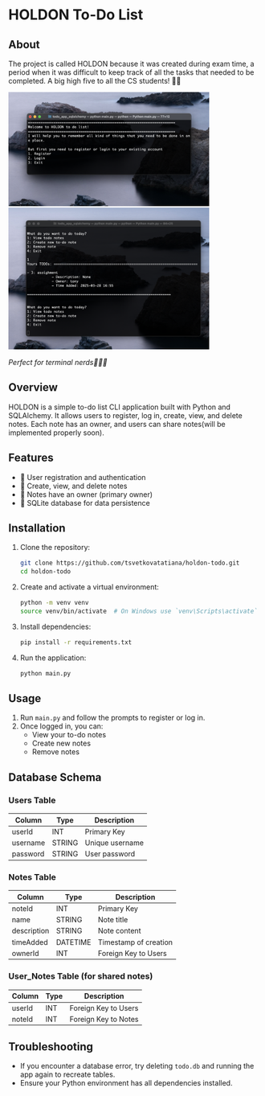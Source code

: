 # HOLDON To-Do List

## About
The project is called HOLDON because it was created during exam time, a period when it was difficult to keep track of all the tasks that needed to be completed. A big high five to all the CS students! 🖐🏻

<img src="images/Screenshot.png" alt="Welcome_page" width="400">   <img src="images/Screenshot_2.png" alt="How_todo_looks" width="400">

*Perfect for terminal nerds🧑🏻‍💻*

## Overview
HOLDON is a simple to-do list CLI application built with Python and SQLAlchemy. It allows users to register, log in, create, view, and delete notes. Each note has an owner, and users can share notes(will be implemented properly soon).

## Features
- 📎 User registration and authentication
- 📎 Create, view, and delete notes
- 📎 Notes have an owner (primary owner)
- 📎 SQLite database for data persistence

## Installation

1. Clone the repository:
   ```bash
   git clone https://github.com/tsvetkovatatiana/holdon-todo.git
   cd holdon-todo
   ```
2. Create and activate a virtual environment:
   ```bash
   python -m venv venv
   source venv/bin/activate  # On Windows use `venv\Scripts\activate`
   ```
3. Install dependencies:
   ```bash
   pip install -r requirements.txt
   ```
4. Run the application:
   ```bash
   python main.py
   ```

## Usage
1. Run `main.py` and follow the prompts to register or log in.
2. Once logged in, you can:
   - View your to-do notes
   - Create new notes
   - Remove notes

## Database Schema
### Users Table
| Column  | Type    | Description       |
|---------|--------|-------------------|
| userId  | INT    | Primary Key       |
| username | STRING | Unique username  |
| password | STRING | User password    |

### Notes Table
| Column   | Type      | Description              |
|----------|----------|--------------------------|
| noteId   | INT      | Primary Key              |
| name     | STRING   | Note title               |
| description | STRING | Note content            |
| timeAdded | DATETIME | Timestamp of creation   |
| ownerId  | INT      | Foreign Key to Users    |

### User_Notes Table (for shared notes)
| Column  | Type | Description              |
|---------|------|--------------------------|
| userId  | INT  | Foreign Key to Users     |
| noteId  | INT  | Foreign Key to Notes     |

## Troubleshooting
- If you encounter a database error, try deleting `todo.db` and running the app again to recreate tables.
- Ensure your Python environment has all dependencies installed.
